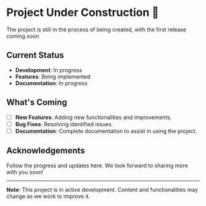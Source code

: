 # Project Under Construction 🚧
The project is still in the process of being created, with the first release coming soon

## Current Status

- **Development**: In progress
- **Features**: Being implemented
- **Documentation**: In progress

## What's Coming

- [ ] **New Features**: Adding new functionalities and improvements.
- [ ] **Bug Fixes**: Resolving identified issues.
- [ ] **Documentation**: Complete documentation to assist in using the project.

## Acknowledgements

Follow the progress and updates here. We look forward to sharing more with you soon!

---

**Note**: This project is in active development. Content and functionalities may change as we work to improve it.

